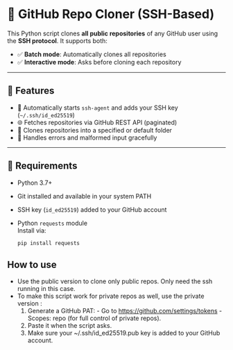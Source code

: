 # 🔧 GitHub Repo Cloner (SSH-Based)

This Python script clones **all public repositories** of any GitHub user using the **SSH protocol**. It supports both:

- ✅ **Batch mode**: Automatically clones all repositories
- ✅ **Interactive mode**: Asks before cloning each repository

---

## 🚀 Features

- 🔐 Automatically starts `ssh-agent` and adds your SSH key (`~/.ssh/id_ed25519`)
- 🌐 Fetches repositories via GitHub REST API (paginated)
- 📁 Clones repositories into a specified or default folder
- 💬 Handles errors and malformed input gracefully

---

## 🧠 Requirements

- Python 3.7+
- Git installed and available in your system PATH
- SSH key (`id_ed25519`) added to your GitHub account
- Python `requests` module  
  Install via:

  ```bash
  pip install requests


## How to use

- Use the public version to clone only public repos. Only need the ssh running in this case.
- To make this script work for private repos as well, use the private version :
	1. Generate a GitHub PAT:
	  - Go to https://github.com/settings/tokens
	  - Scopes: repo (for full control of private repos).
	2. Paste it when the script asks.
	3. Make sure your ~/.ssh/id_ed25519.pub key is added to your GitHub account.